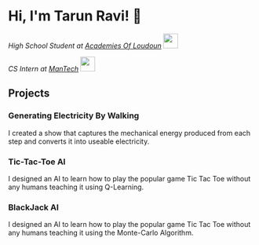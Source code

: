 <h1> Hi, I'm Tarun Ravi! 👋 </h2>

*High School Student at [Academies Of Loudoun](https://www.lcps.org/acl)* <img src="https://media.giphy.com/media/fYSnHlufseco8Fh93Z/giphy.gif" width="30">

*CS Intern at [ManTech](https://www.mantech.com/mantech-welcomes-its-inaugural-class-dfend-summer-interns)* <img src="https://media.giphy.com/media/WUlplcMpOCEmTGBtBW/giphy.gif" width="30"> 

<h2> Projects </h2>
  <h3> Generating Electricity By Walking </h3>
  I created a show that captures the mechanical energy produced from each step and converts it into useable electricity.
  
  <h3> Tic-Tac-Toe AI </h3>
  I designed an AI to learn how to play the popular game Tic Tac Toe without any humans teaching it using Q-Learning. 
  
  <h3> BlackJack AI </h3>
  I designed an AI to learn how to play the popular game Tic Tac Toe without any humans teaching it using the Monte-Carlo Algorithm. 

